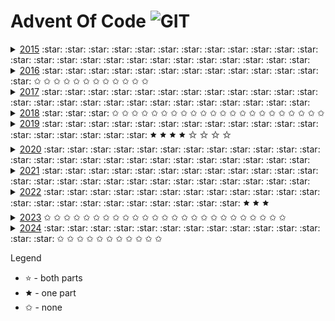 

# Advent Of Code ![GIT](https://img.shields.io/github/actions/workflow/status/SewerynKaminski/AdventOfCode/cmake.yml)
<details>
    <summary>
        <a href="year2015">2015</a> 
        :star: :star: :star: :star: :star: :star: :star: :star: :star: :star: 
        :star: :star: :star: :star: :star: :star: :star: :star: :star: :star: 
        :star: :star: :star: :star: :star: 
    </summary>

* [Day 1](year2015/day1) -  :star:

* [Day 2](year2015/day2) -  :star:

* [Day 3](year2015/day3) -  :star:

* [Day 4](year2015/day4) -  :star:

* [Day 5](year2015/day5) -  :star:

* [Day 6](year2015/day6) -  :star:

* [Day 7](year2015/day7) -  :star:

* [Day 8](year2015/day8) -  :star:

* [Day 9](year2015/day9) -  :star:

* [Day 10](year2015/day10) -  :star:

* [Day 11](year2015/day11) -  :star:

* [Day 12](year2015/day12) -  :star:

* [Day 13](year2015/day13) -  :star:

* [Day 14](year2015/day14) -  :star:

* [Day 15](year2015/day15) -  :star:

* [Day 16](year2015/day16) -  :star:

* [Day 17](year2015/day17) -  :star:

* [Day 18](year2015/day18) -  :star:

* [Day 19](year2015/day19) -  :star:

* [Day 20](year2015/day20) -  :star:

* [Day 21](year2015/day21) -  :star:

* [Day 22](year2015/day22) -  :star:

* [Day 23](year2015/day23) -  :star:

* [Day 24](year2015/day24) -  :star:

* [Day 25](year2015/day25) -  :star:
</details>

<details>
    <summary>
        <a href="year2016">2016</a>
        :star: :star: :star: :star: :star: :star: :star: :star: :star: :star:
        :star: :star: :star: ✩      ✩      ✩      ✩      ✩        ✩     ✩
        ✩ ✩ ✩ ✩ ✩
    </summary>
</details>

<details>
    <summary>
        <a href="year2017">2017</a>
        :star: :star: :star: :star: :star: :star: :star: :star: :star: :star:
        :star: :star: :star: :star: :star: :star: :star: :star: :star: :star:
        :star: :star: :star: :star: :star:
    </summary>
</details>

<details>
    <summary>
        <a href="year2018">2018</a>
        :star: :star: :star: ✩     ✩     ✩     ✩     ✩     ✩     ✩
        ✩      ✩      ✩      ✩     ✩     ✩     ✩     ✩     ✩     ✩
        ✩      ✩      ✩      ✩     ✩
    </summary>
    
 * [Day 1](year2018/day01) - Chronal Calibration :star:
    
 * [Day 2](year2018/day02) - Inventory Management System :star:
      
 * [Day 3](year2018/day03) - No Matter How You Slice It :star:
</details>

<details>
 <summary>
  <a href="year2019">2019</a>
   :star: :star: :star: :star: :star: :star: :star: :star: :star: :star:
   :star: :star: :star: :star: :star: :star: :star: :star: 🟊 🟊 🟊 
    🟊  ✩ ✩ ✩ ✩
 </summary>
 
* [Day 1](year2019/day1) - The Tyranny of the Rocket Equation :star:

* [Day 2](year2019/day2) - 1202 Program Alarm :star:
  
* [Day 3](year2019/day3) - Crossed Wires :star:

* [Day 4](year2019/day4) - Secure Container :star:

* [Day 5](year2019/day5) - Sunny with a Chance of Asteroids :star:

* [Day 6](year2019/day6) - Universal Orbit Map :star:

* [Day 7](year2019/day07) - Amplification Circuit :star:

* [Day 8](year2019/day08) - Space Image Format :star:

* [Day 9](year2019/day09) - Sensor Boost :star:

* [Day 10](year2019/day10) - Monitoring Station :star:

* [Day 11](year2019/day11) - Space Police :star:

* [Day 12](year2019/day12) - The N-Body Problem :star:

* [Day 13](year2019/day13) - Care Package :star:

* [Day 14](year2019/day14) - Space Stoichiometry :star:

* [Day 15](year2019/day15) - Oxygen System :star:

* [Day 16](year2019/day16) - Flawed Frequency Transmission 🟊

* [Day 17](year2019/day17) - Set and Forget :star:

* [Day 18](year2019/day18) - Many-Worlds Interpretation

* [Day 19](year2019/day19) - Tractor Beam :star:

* [Day 20](year2019/day20) - Donut Maze :star:

* [Day 21](year2019/day21) - Springdroid Adventure 🟊

* [Day 22](year2019/day22) - Slam Shuffle 🟊

* [Day 23](year2019/day23) - Category Six

* [Day 24](year2019/day24) - Planet of Discord

* [Day 25](year2019/day25) - Cryostasis
 
</details>

<details>
 <summary>
  <a href="year2020">2020</a>
   :star: :star: :star: :star: :star: :star: :star: :star: :star: :star:
   :star: :star: :star: :star: :star: :star: :star: :star: :star: :star:
   :star: :star: :star: :star: :star:
 </summary>
  
  * [Day 1](year2020/day1) - Report Repair :star:
  
  * [Day 2](year2020/day2) - Password Philosophy :star:
    
  * [Day 3](year2020/day3) - Toboggan Trajectory :star:
  
  * [Day 4](year2020/day4) - Passport Processing :star:
  
  * [Day 5](year2020/day5) - Binary Boarding :star:
  
  * [Day 6](year2020/day6) - Custom Customs :star:
  
  * [Day 7](year2020/day07) - Handy Haversacks :star:
  
  * [Day 8](year2020/day08) - Handheld Halting :star:
  
  * [Day 9](year2020/day09) - Encoding Error :star:
  
  * [Day 10](year2020/day10) - Adapter Array :star:
  
  * [Day 11](year2020/day11) - Seating System :star:
  
  * [Day 12](year2020/day12) - Rain Risk :star:
  
  * [Day 13](year2020/day13) - Shuttle Search :star:
  
  * [Day 14](year2020/day14) - Docking Data :star:
  
  * [Day 15](year2020/day15) - Rambunctious Recitation :star:
  
  * [Day 16](year2020/day16) - Ticket Translation :star:
  
  * [Day 17](year2020/day17) - Conway Cubes :star:
  
  * [Day 18](year2020/day18) - Operation Order :star:
  
  * [Day 19](year2020/day19) - Monster Messages :star:
  
  * [Day 20](year2020/day20) - Jurassic Jigsaw :star:
  
  * [Day 21](year2020/day21) - Allergen Assessment :star:
  
  * [Day 22](year2020/day22) - Crab Combat :star:
  
  * [Day 23](year2020/day23) - Crab Cups :star:
  
  * [Day 24](year2020/day24) - Lobby Layout :star:
  
  * [Day 25](year2020/day25) - Combo Breaker :star:

</details>

<details>
 <summary>
  <a href="year2021">2021</a>
  :star: :star: :star: :star: :star: :star: :star: :star: :star: :star:
  :star: :star: :star: :star: :star: :star: :star: :star: :star: :star:
  :star: :star: :star: :star: :star:
 </summary>
 
  * [Day 1](year2021/day01) - Sonar Sweep :star:
  
  * [Day 2](year2021/day02) - Dive! :star:
  
  * [Day 3](year2021/day03) - Binary Diagnostic :star:
  
  * [Day 4](year2021/day04) - Giant Squid :star:
  
  * [Day 5](year2021/day05) - Hydrothermal Venture :star:
  
  * [Day 6](year2021/day06) - Lanternfish :star:
  
  * [Day 7](year2021/day07) - The Treachery of Whales :star:
  
  * [Day 8](year2021/day08) - Seven Segment Search :star:
  
  * [Day 9](year2021/day09) - Smoke Basin :star:
  
  * [Day 10](year2021/day10) - Syntax Scoring :star:
  
  * [Day 11](year2021/day11) - Dumbo Octopus :star:
  
  * [Day 12](year2021/day12) - Passage Pathing :star:
  
  * [Day 13](year2021/day13) - Transparent Origami :star:
  
  * [Day 14](year2021/day14) - Extended Polymerization :star:
  
  * [Day 15](year2021/day15) - Chiton :star:
  
  * [Day 16](year2021/day16) - Packet Decoder :star:
  
  * [Day 17](year2021/day17) - Trick Shot :star:
  
  * [Day 18](year2021/day18) - Snailfish :star:
  
  * [Day 19](year2021/day19) - Beacon Scanner :star:
  
  * [Day 20](year2021/day20) - Trench Map :star:
  
  * [Day 21](year2021/day21) - Dirac Dice :star:
  
  * [Day 22](year2021/day22) - Reactor Reboot :star:
  
  * [Day 23](year2021/day23) - Amphipod :star:
  
  * [Day 24](year2021/day24) - Arithmetic Logic Unit :star:
  
  * [Day 25](year2021/day25) - Sea Cucumber :star:

 </details>

<details><summary><a href="year2022">2022</a>
 :star: :star: :star: :star: :star: :star: :star: :star: :star: :star:
 :star: :star: :star: :star: :star: :star: :star: :star: :star: :star:
 :star: :star: 🟊 🟊 🟊
</summary>

  * [Day 1](year2022/day1) - Calorie Counting :star:
  
  * [Day 2](year2022/day2) - Rock Paper Scissors :star:
  
  * [Day 3](year2022/day3) - Rucksack Reorganization :star:
  
  * [Day 4](year2022/day4) - Rucksack Reorganization :star:
  
  * [Day 5](year2022/day5) - Supply Stacks :star:
  
  * [Day 6](year2022/day6) - Tuning Trouble :star:
  
  * [Day 7](year2022/day7) - No Space Left On Device :star:
  
  * [Day 8](year2022/day8) - Treetop Tree House :star:
  
  * [Day 9](year2022/day9) - Rope Bridge :star:
  
  * [Day 10](year2022/day10) - Cathode-Ray Tube :star:
  
  * [Day 11](year2022/day11) - Monkey in the Middle :star:
  
  * [Day 12](year2022/day12) - Hill Climbing Algorithm :star:
  
  * [Day 13](year2022/day13) - Distress Signal :star:
  
  * [Day 14](year2022/day14) - Regolith Reservoir :star:
  
  * [Day 15](year2022/day15) - Beacon Exclusion Zone :star:

  * [Day 16](year2022/day16) - Proboscidea Volcanium 🟊

  * [Day 17](year2022/day17) - Pyroclastic Flow 🟊

  * [Day 18](year2022/day18) - Boiling Boulders :star:
  
  * [Day 19](year2022/day19) - Not Enough Minerals
  
  * [Day 20](year2022/day20) - Grove Positioning System :star:
  
  * [Day 21](year2022/day21) - Monkey Math :star:
  
  * [Day 22](year2022/day22) - Monkey Map 🟊

  * [Day 23](year2022/day23) - Unstable Diffusion :star:

  * [Day 24](year2022/day24) - Blizzard Basin :star:

  * [Day 25](year2022/day25) - Full of Hot Air :star:
</details>

<details><summary><a href="year2023">2023</a>
 ✩ ✩ ✩ ✩ ✩ ✩ ✩ ✩ ✩ ✩
 ✩ ✩ ✩ ✩ ✩ ✩ ✩ ✩ ✩ ✩
 ✩ ✩ ✩ ✩ ✩
</summary>
</details>
    
<details><summary><a href="year2024">2024</a>
 :star: :star: :star: :star: :star: :star: :star: :star: :star: :star:
 :star: :star: :star: :star: ✩      ✩      ✩      ✩      ✩      ✩
 ✩ ✩ ✩ ✩ ✩ 
</summary>
    
  * [Day 1](year2024/day01) - Historian Hysteria :star:

  * [Day 2](year2024/day02) - Red-Nosed Reports :star:

  * [Day 3](year2024/day03) - Mull It Over :star:
  
  * [Day 4](year2024/day04) - Ceres Search :star:
  
  * [Day 5](year2024/day05) - Print Queue :star:
  
  * [Day 6](year2024/day06) - Guard Gallivant :star:

  * [Day 7](year2024/day07) - Bridge Repair :star:
  
  * [Day 8](year2024/day08) - Resonant Collinearity :star:
  
  * [Day 9](year2024/day09) - Disk Fragmenter :star:
  
  * [Day 10](year2024/day10) - Hoof It :star:
  
  * [Day 11](year2024/day11) - Plutonian Pebbles :star:
  
  * [Day 12](year2024/day12) - Garden Groups :star:
  
  * [Day 13](year2024/day13) - Claw Contraption :star:
  
  * [Day 14](year2024/day14) - Restroom Redoubt :star:
</details>
    
Legend
- :star: - both parts
- 🟊 - one part
- ✩ - none

